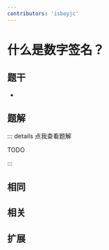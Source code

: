 ```yaml
---
contributors: 'isboyjc'
---
```


# 什么是数字签名？


## 题干

- 



## 题解

::: details 点我查看题解

  TODO

:::



## 相同


## 相关


## 扩展

